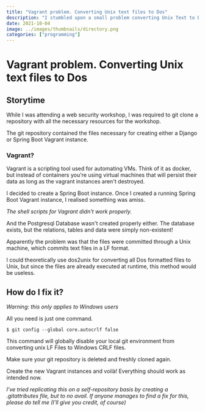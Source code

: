 ```yaml
---
title: "Vagrant problem. Converting Unix text files to Dos"
description: "I stumbled upon a small problem converting Unix Text to Dos Text."
date: 2021-10-04
image: ../images/thumbnails/directory.png
categories: ["programming"]
---
```


# Vagrant problem. Converting Unix text files to Dos

## Storytime

While I was attending a web security workshop, I was required to git clone a repository with all the necessary resources for the workshop.

The git repository contained the files necessary for creating either a Django or Spring Boot Vagrant instance.

### Vagrant?
Vagrant is a scripting tool used for automating VMs. Think of it as docker, but instead of containers you're using virtual machines that will persist their data as long as the vagrant instances aren't destroyed.

I decided to create a Spring Boot instance. Once I created a running Spring Boot Vagrant instance, I realised something was amiss.

*The shell scripts for Vagrant didn't work properly.*

And the Postgresql Database wasn't created properly either. The database exists, but the relations, tables and data were simply non-existent!

Apparently the problem was that the files were committed through a Unix machine, which commits text files in a LF format.

I could theoretically use dos2unix for converting all Dos formatted files to Unix, but since the files are already executed at runtime, this method would be useless.

## How do I fix it?
*Warning: this only applies to Windows users*

All you need is just one command.

```
$ git config --global core.autocrlf false
```

This command will globally disable your local git environment from converting unix LF Files to Windows CRLF files.

Make sure your git repository is deleted and freshly cloned again.

Create the new Vagrant instances and voilà! Everything should work as intended now.

*I've tried replicating this on a self-repository basis by creating a .gitattributes file, but to no avail. If anyone manages to find a fix for this, please do tell me (I'll give you credit, of course)*

